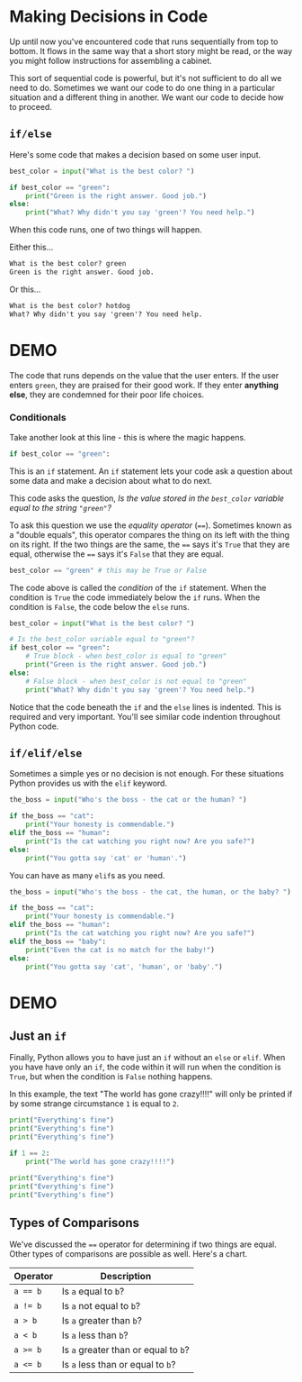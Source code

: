 # Making Decisions in Code

Up until now you've encountered code that runs sequentially from top to bottom. It flows in the same way that a short story might be read, or the way you might follow instructions for assembling a cabinet.

This sort of sequential code is powerful, but it's not sufficient to do all we need to do. Sometimes we want our code to do one thing in a particular situation and a different thing in another. We want our code to decide how to proceed.

## `if/else`

Here's some code that makes a decision based on some user input.

```python
best_color = input("What is the best color? ")

if best_color == "green":
    print("Green is the right answer. Good job.")
else:
    print("What? Why didn't you say 'green'? You need help.")
```

When this code runs, one of two things will happen.

Either this...

```txt
What is the best color? green
Green is the right answer. Good job.
```

Or this...

```txt
What is the best color? hotdog
What? Why didn't you say 'green'? You need help.
```

# DEMO

The code that runs depends on the value that the user enters. If the user enters `green`, they are praised for their good work. If they enter **anything else**, they are condemned for their poor life choices.

### Conditionals

Take another look at this line - this is where the magic happens.

```python
if best_color == "green":
```

This is an `if` statement. An `if` statement lets your code ask a question about some data and make a decision about what to do next.

This code asks the question, _Is the value stored in the `best_color` variable equal to the string `"green"`?_

To ask this question we use the _equality operator_ (`==`). Sometimes known as a "double equals", this operator compares the thing on its left with the thing on its right. If the two things are the same, the `==` says it's `True` that they are equal, otherwise the `==` says it's `False` that they are equal.

```python
best_color == "green" # this may be True or False
```

The code above is called the _condition_ of the `if` statement. When the condition is `True` the code immediately below the `if` runs. When the condition is `False`, the code below the `else` runs.

```python
best_color = input("What is the best color? ")

# Is the best_color variable equal to "green"?
if best_color == "green":
    # True block - when best_color is equal to "green"
    print("Green is the right answer. Good job.")
else:
    # False block - when best_color is not equal to "green"
    print("What? Why didn't you say 'green'? You need help.")
```

Notice that the code beneath the `if` and the `else` lines is indented. This is required and very important. You'll see similar code indention throughout Python code.

## `if/elif/else`

Sometimes a simple yes or no decision is not enough. For these situations Python provides us with the `elif` keyword.

```python
the_boss = input("Who's the boss - the cat or the human? ")

if the_boss == "cat":
    print("Your honesty is commendable.")
elif the_boss == "human":
    print("Is the cat watching you right now? Are you safe?")
else:
    print("You gotta say 'cat' or 'human'.")
```

You can have as many `elif`s as you need.

```python
the_boss = input("Who's the boss - the cat, the human, or the baby? ")

if the_boss == "cat":
    print("Your honesty is commendable.")
elif the_boss == "human":
    print("Is the cat watching you right now? Are you safe?")
elif the_boss == "baby":
    print("Even the cat is no match for the baby!")
else:
    print("You gotta say 'cat', 'human', or 'baby'.")
```

# DEMO

## Just an `if`

Finally, Python allows you to have just an `if` without an `else` or `elif`. When you have have only an `if`, the code within it will run when the condition is `True`, but when the condition is `False` nothing happens.

In this example, the text "The world has gone crazy!!!!" will only be printed if by some strange circumstance `1` is equal to `2`.

```python
print("Everything's fine")
print("Everything's fine")
print("Everything's fine")

if 1 == 2:
    print("The world has gone crazy!!!!")

print("Everything's fine")
print("Everything's fine")
print("Everything's fine")
```

## Types of Comparisons

We've discussed the `==` operator for determining if two things are equal. Other types of comparisons are possible as well. Here's a chart.

| Operator | Description                          |
| -------- | ------------------------------------ |
| `a == b` | Is `a` equal to `b`?                 |
| `a != b` | Is `a` not equal to `b`?             |
| `a > b`  | Is `a` greater than `b`?             |
| `a < b`  | Is `a` less than `b`?                |
| `a >= b` | Is `a` greater than or equal to `b`? |
| `a <= b` | Is `a` less than or equal to `b`?    |
